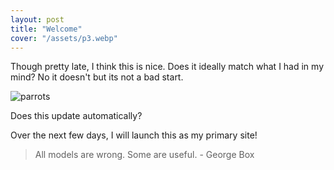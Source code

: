 ```yaml
---
layout: post
title: "Welcome"
cover: "/assets/p3.webp"
---
```


Though pretty late, I think this is nice. Does it ideally match what I had in
my mind? No it doesn't but its not a bad start.

![parrots]({{site.baseurl}}/assets/p3.webp)

Does this update automatically?

Over the next few days, I will launch this as my primary site!

> All models are wrong. Some are useful. - George Box

